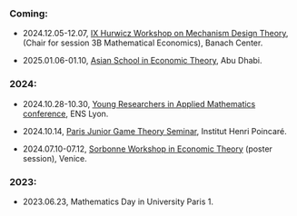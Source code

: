 ### Coming: 
- 2024.12.05-12.07, [IX Hurwicz Workshop on Mechanism Design Theory](https://sites.google.com/view/hurwicz2024/home?authuser=0), (Chair for session 3B Mathematical Economics), Banach Center. 

- 2025.01.06-01.10, [Asian School in Economic Theory](https://sites.google.com/nyu.edu/asetnyuad2024/home?authuser=0), Abu Dhabi.

### 2024:
- 2024.10.28-10.30, [Young Researchers in Applied Mathematics conference](https://cjc-ma2024.sciencesconf.org/?lang=en), ENS Lyon.

- 2024.10.14, [Paris Junior Game Theory Seminar](https://sites.google.com/view/seminairetheoriedesjeux/junior-seminar-20242025?authuser=0), Institut Henri Poincaré.

- 2024.07.10-07.12, [Sorbonne Workshop in Economic Theory](https://sites.google.com/view/swet-conference/welcome) (poster session), Venice.

### 2023:

- 2023.06.23, Mathematics Day in University Paris 1.
  

